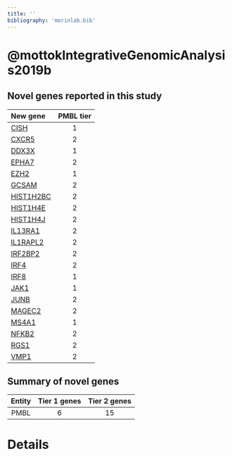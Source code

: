```yaml
---
title: ''
bibliography: 'morinlab.bib'
---
```


# @mottokIntegrativeGenomicAnalysis2019b
## Novel genes reported in this study

|New gene|PMBL tier|
|:-|:-:|
|[CISH](CISH)|1 |
|[CXCR5](CXCR5)|2 |
|[DDX3X](DDX3X)|1 |
|[EPHA7](EPHA7)|2 |
|[EZH2](EZH2)|1 |
|[GCSAM](GCSAM)|2 |
|[HIST1H2BC](HIST1H2BC)|2 |
|[HIST1H4E](HIST1H4E)|2 |
|[HIST1H4J](HIST1H4J)|2 |
|[IL13RA1](IL13RA1)|2 |
|[IL1RAPL2](IL1RAPL2)|2 |
|[IRF2BP2](IRF2BP2)|2 |
|[IRF4](IRF4)|2 |
|[IRF8](IRF8)|1 |
|[JAK1](JAK1)|1 |
|[JUNB](JUNB)|2 |
|[MAGEC2](MAGEC2)|2 |
|[MS4A1](MS4A1)|1 |
|[NFKB2](NFKB2)|2 |
|[RGS1](RGS1)|2 |
|[VMP1](VMP1)|2 |

## Summary of novel genes

|Entity| Tier 1 genes| Tier 2 genes|
|:-:|:-:|:-:|
|PMBL|6|15|

# Details

